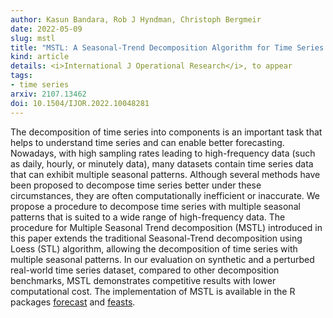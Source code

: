```yaml
---
author: Kasun Bandara, Rob J Hyndman, Christoph Bergmeir
date: 2022-05-09
slug: mstl
title: "MSTL: A Seasonal-Trend Decomposition Algorithm for Time Series with Multiple Seasonal Patterns"
kind: article
details: <i>International J Operational Research</i>, to appear
tags:
- time series
arxiv: 2107.13462
doi: 10.1504/IJOR.2022.10048281
---
```


The decomposition of time series into components is an important task that helps to understand time series and can enable better forecasting. Nowadays, with high sampling rates leading to high-frequency data (such as daily, hourly, or minutely data), many datasets contain time series data that can exhibit multiple seasonal patterns. Although several methods have been proposed to decompose time series better under these circumstances, they are often computationally inefficient or inaccurate. We propose a procedure to decompose time series with multiple seasonal patterns that is suited to a wide range of high-frequency data. The procedure for Multiple Seasonal Trend decomposition (MSTL) introduced in this paper extends the traditional Seasonal-Trend decomposition using Loess (STL) algorithm, allowing the decomposition of time series with multiple seasonal patterns. In our evaluation on synthetic and a perturbed real-world time series dataset, compared to other decomposition benchmarks, MSTL demonstrates competitive results with lower computational cost. The implementation of MSTL is available in the R packages [forecast](https://pkg.robjhyndman.com/forecast/) and [feasts](https://feasts.tidyverts.org).
